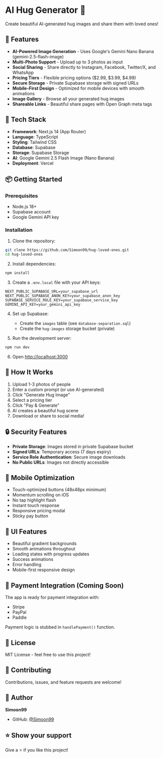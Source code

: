 # AI Hug Generator 🤗

Create beautiful AI-generated hug images and share them with loved ones!

## 🎨 Features

- **AI-Powered Image Generation** - Uses Google's Gemini Nano Banana (gemini-2.5-flash-image)
- **Multi-Photo Support** - Upload up to 3 photos as input
- **Social Sharing** - Share directly to Instagram, Facebook, Twitter/X, and WhatsApp
- **Pricing Tiers** - Flexible pricing options ($2.99, $3.99, $4.99)
- **Secure Storage** - Private Supabase storage with signed URLs
- **Mobile-First Design** - Optimized for mobile devices with smooth animations
- **Image Gallery** - Browse all your generated hug images
- **Shareable Links** - Beautiful share pages with Open Graph meta tags

## 🚀 Tech Stack

- **Framework**: Next.js 14 (App Router)
- **Language**: TypeScript
- **Styling**: Tailwind CSS
- **Database**: Supabase
- **Storage**: Supabase Storage
- **AI**: Google Gemini 2.5 Flash Image (Nano Banana)
- **Deployment**: Vercel

## 📦 Getting Started

### Prerequisites

- Node.js 18+ 
- Supabase account
- Google Gemini API key

### Installation

1. Clone the repository:
```bash
git clone https://github.com/Simoon99/hug-loved-ones.git
cd hug-loved-ones
```

2. Install dependencies:
```bash
npm install
```

3. Create a `.env.local` file with your API keys:
```env
NEXT_PUBLIC_SUPABASE_URL=your_supabase_url
NEXT_PUBLIC_SUPABASE_ANON_KEY=your_supabase_anon_key
SUPABASE_SERVICE_ROLE_KEY=your_supabase_service_key
GEMINI_API_KEY=your_gemini_api_key
```

4. Set up Supabase:
   - Create the `images` table (see `database-separation.sql`)
   - Create the `hug-images` storage bucket (private)

5. Run the development server:
```bash
npm run dev
```

6. Open [http://localhost:3000](http://localhost:3000)

## 🎯 How It Works

1. Upload 1-3 photos of people
2. Enter a custom prompt (or use AI-generated)
3. Click "Generate Hug Image"
4. Select a pricing tier
5. Click "Pay & Generate"
6. AI creates a beautiful hug scene
7. Download or share to social media!

## 🔒 Security Features

- **Private Storage**: Images stored in private Supabase bucket
- **Signed URLs**: Temporary access (7 days expiry)
- **Service Role Authentication**: Secure image downloads
- **No Public URLs**: Images not directly accessible

## 📱 Mobile Optimization

- Touch-optimized buttons (48x48px minimum)
- Momentum scrolling on iOS
- No tap highlight flash
- Instant touch response
- Responsive pricing modal
- Sticky pay button

## 🎨 UI Features

- Beautiful gradient backgrounds
- Smooth animations throughout
- Loading states with progress updates
- Success animations
- Error handling
- Mobile-first responsive design

## 🚧 Payment Integration (Coming Soon)

The app is ready for payment integration with:
- Stripe
- PayPal
- Paddle

Payment logic is stubbed in `handlePayment()` function.

## 📄 License

MIT License - feel free to use this project!

## 🤝 Contributing

Contributions, issues, and feature requests are welcome!

## 👤 Author

**Simoon99**
- GitHub: [@Simoon99](https://github.com/Simoon99)

## ⭐ Show your support

Give a ⭐️ if you like this project!
